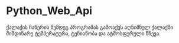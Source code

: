 # Python_Web_Api

ქალაქის ჩაწერის შემდეგ პროგრამას გამოაქვს აღნიშნულ ქალაქში მიმდინარე ტემპერატურა, ტენიანობა და ატმოსფერული წნევა.
